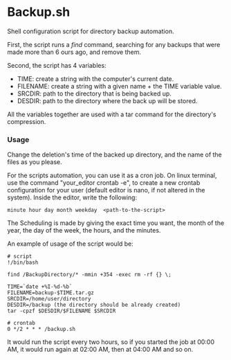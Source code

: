 # Backup.sh
Shell configuration script for directory backup automation.

First, the script runs a *find* command, searching for any backups that were made more than 6 ours ago, and remove them.

Second, the script has 4 variables:
  - TIME: create a string with the computer's current date.
  - FILENAME: create a string with a given name + the TIME variable value.
  - SRCDIR: path to the directory that is being backed up.
  - DESDIR: path to the directory where the back up will be stored.

All the variables together are used with a tar command for the directory's compression.

### Usage
Change the deletion's time of the backed up directory, and the name of the files as you please.

For the scripts automation, you can use it as a cron job.
On linux terminal, use the command "your_editor crontab -e", to create a new crontab configuration for your user (default editor is nano, if not altered in the system).
Inside the editor, write the following:
```console
minute hour day month weekday  <path-to-the-script>
```
The Scheduling is made by giving the exact time you want, the month of the year, the day of the week, the hours, and the minutes.

An example of usage of the script would be:
```console
# script
!/bin/bash

find /BackupDirectory/* -mmin +354 -exec rm -rf {} \;

TIME=`date +%I-%d-%b`
FILENAME=backup-$TIME.tar.gz
SRCDIR=/home/user/directory
DESDIR=/backup (the directory should be already created)
tar -cpzf $DESDIR/$FILENAME $SRCDIR

# crontab
0 */2 * * * /backup.sh
```
It would run the script every two hours, so if you started the job at 00:00 AM, it would run again at 02:00 AM, then at 04:00 AM and so on.
